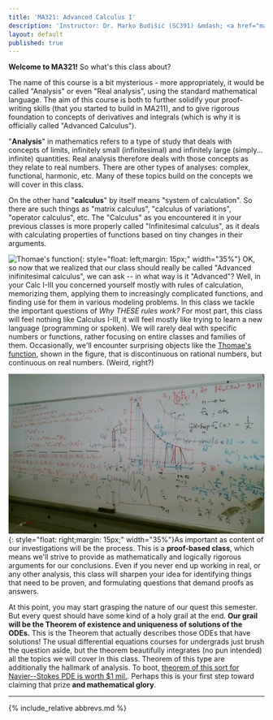 ```yaml
---
title: 'MA321: Advanced Calculus I'
description: 'Instructor: Dr. Marko Budišić (SC391) &mdash; <a href="mailto:marko@clarkson.edu">marko@clarkson.edu</a> &mdash; MoWeFr 3-3.50p  (SC340) &mdash; Text: Lebl, Basic Analysis I'
layout: default
published: true
---
```


**Welcome to MA321!** So what's this class about?

The name of this course is a bit mysterious - more appropriately, it would be called "Analysis" or even "Real analysis", using the standard mathematical language. The aim of this course is both to further solidify your proof-writing skills (that you started to build in MA211), and to give rigorous foundation to concepts of derivatives and integrals (which is why it is officially called "Advanced Calculus").

"**Analysis**" in mathematics refers to a type of study that deals with concepts of limits, infinitely small (infinitesimal) and infinitely large (simply... infinite) quantities. Real analysis therefore deals with those concepts as they relate to real numbers. There are other types of analyses: complex, functional, harmonic, etc. Many of these topics build on the concepts we will cover in this class.

On the other hand "**calculus**" by itself means "system of calculation". So there are such things as "matrix calculus", "calculus of variations", "operator calculus", etc. The "Calculus" as you encountered it in your previous classes is more properly called "Infinitesimal calculus", as it deals with calculating properties of functions based on tiny changes in their arguments.

![](https://upload.wikimedia.org/wikipedia/commons/1/15/Thomae_function_%280%2C1%29.svg "Thomae's function"){: style="float: left;margin: 15px;" width="35%"} OK, so now that we realized that our class should really be called "Advanced inifinitesimal calculus", we can ask -- in what way is it "Advanced"? Well, in your Calc I-III you concerned yourself mostly with rules of calculation, memorizing them, applying them to increasingly complicated functions, and finding use for them in various modeling problems. In this class we tackle the important questions of *Why THESE rules work?* For most part, this class will feel nothing like Calculus I-III, it will feel mostly like trying to learn a new language (programming or spoken). We will rarely deal with specific numbers or functions, rather focusing on entire classes and families of them. Occasionally, we'll encounter surprising objects like the [Thomae's function](https://en.wikipedia.org/wiki/Thomae%27s_function), shown in the figure, that is discontinuous on rational numbers, but continuous on real numbers. (Weird, right?)

![](./img/whiteboard.jpg "Dr. B working out his real analysis homework about 10 years ago"){: style="float: right;margin: 15px;" width="35%"}As important as content of our investigations will be the process. This is a **proof-based class**, which means we'll strive to provide as mathematically and logically rigorous arguments for our conclusions. Even if you never end up working in real, or any other analysis, this class will sharpen your idea for identifying things that need to be proven, and formulating questions that demand proofs as answers.

At this point, you may start grasping the nature of our quest this semester. But every quest should have some kind of a holy grail at the end. **Our grail will be the Theorem of existence and uniqueness of solutions of the ODEs.** This is the Theorem that actually describes those ODEs that have solutions! The usual differential equations courses for undergrads just brush the question aside, but the theorem beautifully integrates (no pun intended) all the topics we will cover in this class. Theorem of this type are additionally the hallmark of analysis. To boot, [theorem of this sort for Navier--Stokes PDE is worth $1 mil.](http://theconversation.com/millennium-prize-the-navier-stokes-existence-and-uniqueness-problem-4244). Perhaps this is your first step toward claiming that prize **and mathematical glory**.


---

{% include_relative abbrevs.md %}

